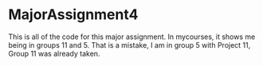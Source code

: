 # MajorAssignment4
This is all of the code for this major assignment. 
In mycourses, it shows me being in groups 11 and 5. That is a mistake, I am in group 5 with Project 11, Group 11 was already taken.
